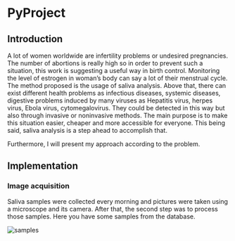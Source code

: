 # PyProject
## Introduction
  A lot of women worldwide are infertility problems or undesired pregnancies. The number of abortions is really high so in order 
to prevent such a situation, this work is suggesting a useful way in birth control. Monitoring the level of estrogen in woman’s body can say a lot of their menstrual cycle. The method proposed is the usage of saliva analysis. Above that, there can exist different health problems as infectious diseases, systemic diseases, digestive problems induced by many viruses as Hepatitis virus, herpes virus, Ebola virus, cytomegalovirus. They could be detected in this way but also through invasive or noninvasive methods. The main purpose is to make this situation easier, cheaper and more accessible for everyone. This being said, saliva analysis is a step ahead to accomplish that.

Furthermore, I will present my approach according to the problem.

## Implementation

### Image acquisition
Saliva samples were collected every morning and pictures were taken using a microscope and its camera. After that, the second step was to process those samples. Here you have some samples from the database.

![samples](../images/img1.jpg)
### 
